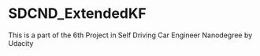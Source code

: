 # SDCND_ExtendedKF
This is a part of the 6th Project in Self Driving Car Engineer Nanodegree by Udacity
